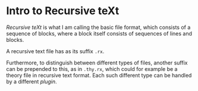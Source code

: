 # Intro to Recursive teXt

*Recursive teXt* is what I am calling the basic file format, 
which consists of a sequence of blocks, where a block itself 
consists of sequences of lines and blocks.

A recursive text file has as its suffix `.rx`. 

Furthermore, to distinguish between different types of files, 
another suffix can be prepended to this, as in `.thy.rx`, 
which could for example be a theory file in recursive text format. 
Each such different type can be handled by a different *plugin*.
